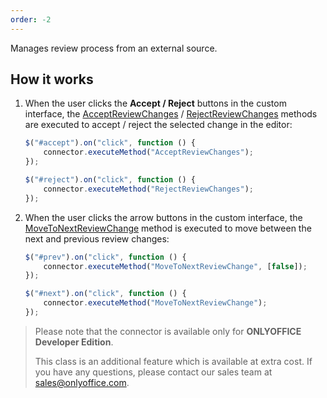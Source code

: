 ```yaml
---
order: -2
---
```


Manages review process from an external source.

## How it works

1. When the user clicks the **Accept / Reject** buttons in the custom interface, the [AcceptReviewChanges](/plugin/executemethod/text/acceptreviewchanges) / [RejectReviewChanges](/plugin/executemethod/text/rejectreviewchanges) methods are executed to accept / reject the selected change in the editor:

   ``` javascript
   $("#accept").on("click", function () {
       connector.executeMethod("AcceptReviewChanges");
   });

   $("#reject").on("click", function () {
       connector.executeMethod("RejectReviewChanges");
   });
   ```

2. When the user clicks the arrow buttons in the custom interface, the [MoveToNextReviewChange](/plugin/executemethod/text/movetonextreviewchange) method is executed to move between the next and previous review changes:

   ``` javascript
   $("#prev").on("click", function () {
       connector.executeMethod("MoveToNextReviewChange", [false]);
   });

   $("#next").on("click", function () {
       connector.executeMethod("MoveToNextReviewChange");
   });
   ```

> Please note that the connector is available only for **ONLYOFFICE Developer Edition**.
>
> This class is an additional feature which is available at extra cost. If you have any questions, please contact our sales team at <sales@onlyoffice.com>.
